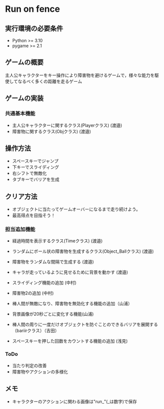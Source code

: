 # Run on fence

## 実行環境の必要条件
* Python >= 3.10
* pygame >= 2.1

## ゲームの概要
主人公キャラクターをキー操作により障害物を避けるゲームで，様々な能力を駆使してなるべく多くの距離を走るゲーム

## ゲームの実装
### 共通基本機能
* 主人公キャラクターに関するクラス(Playerクラス) (渡邉)
* 障害物に関するクラス(Objクラス) (渡邉)

## 操作方法
* スペースキーでジャンプ
* 下キーでスライディング
* 右シフトで無敵化
* タブキーでバリアを生成

## クリア方法
* オブジェクトに当たってゲームオーバーになるまで走り続けよう。
* 最高得点を目指そう！

### 担当追加機能
* 経過時間を表示するクラス(Timeクラス) (渡邉)
* ランダムにボール状の障害物を生成するクラス(Object_Ballクラス) (渡邉)
* 障害物をランダムな間隔で生成する (渡邉)
* キャラが走っているように見せるために背景を動かす (渡邉)

* スライディング機能の追加 (中村)
* 障害物2の追加 (中村)

* 棒人間が無敵になり、障害物を無効化する機能の追加（山浦）
* 背景画像が20秒ごとに変化する機能(山浦)

* 棒人間の周りに一度だけオブジェクトを防ぐことのできるバリアを展開する（bariirクラス）（吉田）

* スペースキーを押した回数をカウントする機能の追加 (浅見)
### ToDo
* 当たり判定の改善
* 障害物やアクションの多様化

## メモ
* キャラクターのアクションに関わる画像は"run_"(_は数字)で保存